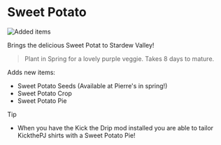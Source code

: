 # Sweet Potato

![Added items](https://github.com/animatedrice/SweetPotat/assets/15009951/ed115f05-fa8f-40d1-a443-1a8023d89e06)

Brings the delicious Sweet Potat to Stardew Valley! 
> Plant in Spring for a lovely purple veggie. Takes 8 days to mature.

Adds new items:
* Sweet Potato Seeds (Available at Pierre's in spring!)
* Sweet Potato Crop
* Sweet Potato Pie

> [!TIP]
> * When you have the Kick the Drip mod installed you are able to tailor KickthePJ shirts with a Sweet Potato Pie!
